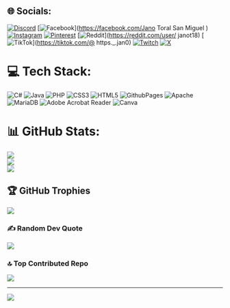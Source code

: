
## 🌐 Socials:
[![Discord](https://img.shields.io/badge/Discord-%237289DA.svg?logo=discord&logoColor=white)](https://discord.gg/t0rn0j4n4l) [![Facebook](https://img.shields.io/badge/Facebook-%231877F2.svg?logo=Facebook&logoColor=white)](https://facebook.com/Jano Toral San Miguel ) [![Instagram](https://img.shields.io/badge/Instagram-%23E4405F.svg?logo=Instagram&logoColor=white)](https://instagram.com/janotoral16) [![Pinterest](https://img.shields.io/badge/Pinterest-%23E60023.svg?logo=Pinterest&logoColor=white)](https://pinterest.com/janotoralsanmiguel2004) [![Reddit](https://img.shields.io/badge/Reddit-%23FF4500.svg?logo=Reddit&logoColor=white)](https://reddit.com/user/ janot18) [![TikTok](https://img.shields.io/badge/TikTok-%23000000.svg?logo=TikTok&logoColor=white)](https://tiktok.com/@ https._.jan0) [![Twitch](https://img.shields.io/badge/Twitch-%239146FF.svg?logo=Twitch&logoColor=white)](https://twitch.tv/janoto19) [![X](https://img.shields.io/badge/X-black.svg?logo=X&logoColor=white)](https://x.com/JanoToral) 

# 💻 Tech Stack:
![C#](https://img.shields.io/badge/c%23-%23239120.svg?style=plastic&logo=csharp&logoColor=white) ![Java](https://img.shields.io/badge/java-%23ED8B00.svg?style=plastic&logo=openjdk&logoColor=white) ![PHP](https://img.shields.io/badge/php-%23777BB4.svg?style=plastic&logo=php&logoColor=white) ![CSS3](https://img.shields.io/badge/css3-%231572B6.svg?style=plastic&logo=css3&logoColor=white) ![HTML5](https://img.shields.io/badge/html5-%23E34F26.svg?style=plastic&logo=html5&logoColor=white) ![GithubPages](https://img.shields.io/badge/github%20pages-121013?style=plastic&logo=github&logoColor=white) ![Apache](https://img.shields.io/badge/apache-%23D42029.svg?style=plastic&logo=apache&logoColor=white) ![MariaDB](https://img.shields.io/badge/MariaDB-003545?style=plastic&logo=mariadb&logoColor=white) ![Adobe Acrobat Reader](https://img.shields.io/badge/Adobe%20Acrobat%20Reader-EC1C24.svg?style=plastic&logo=Adobe%20Acrobat%20Reader&logoColor=white) ![Canva](https://img.shields.io/badge/Canva-%2300C4CC.svg?style=plastic&logo=Canva&logoColor=white)
# 📊 GitHub Stats:
![](https://github-readme-stats.vercel.app/api?username=JanoT19&theme=radical&hide_border=false&include_all_commits=true&count_private=false)<br/>
![](https://github-readme-streak-stats.herokuapp.com/?user=JanoT19&theme=radical&hide_border=false)<br/>
![](https://github-readme-stats.vercel.app/api/top-langs/?username=JanoT19&theme=radical&hide_border=false&include_all_commits=true&count_private=false&layout=compact)

## 🏆 GitHub Trophies
![](https://github-profile-trophy.vercel.app/?username=JanoT19&theme=dracula&no-frame=false&no-bg=false&margin-w=4)

### ✍️ Random Dev Quote
![](https://quotes-github-readme.vercel.app/api?type=vetical&theme=tokyonight)

### 🔝 Top Contributed Repo
![](https://github-contributor-stats.vercel.app/api?username=JanoT19&limit=5&theme=dracula&combine_all_yearly_contributions=true)

---
[![](https://visitcount.itsvg.in/api?id=JanoT19&icon=9&color=11)](https://visitcount.itsvg.in)

<!-- Proudly created with GPRM ( https://gprm.itsvg.in ) -->

